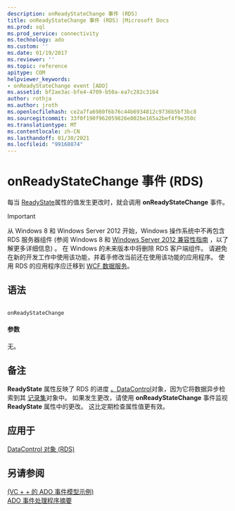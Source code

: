 ```yaml
---
description: onReadyStateChange 事件 (RDS)
title: onReadyStateChange 事件 (RDS) |Microsoft Docs
ms.prod: sql
ms.prod_service: connectivity
ms.technology: ado
ms.custom: ''
ms.date: 01/19/2017
ms.reviewer: ''
ms.topic: reference
apitype: COM
helpviewer_keywords:
- onReadyStateChange event [ADO]
ms.assetid: bf2ae3ac-bfe4-4709-b50a-ea7c282c3164
author: rothja
ms.author: jroth
ms.openlocfilehash: ce2a7fa6980f6b76c44b6934812c9736b5bf3bc8
ms.sourcegitcommit: 33f0f190f962059826e002be165a2bef4f9e350c
ms.translationtype: MT
ms.contentlocale: zh-CN
ms.lasthandoff: 01/30/2021
ms.locfileid: "99168874"
---
```

# <a name="onreadystatechange-event-rds"></a>onReadyStateChange 事件 (RDS)
每当 [ReadyState](./readystate-property-rds.md)属性的值发生更改时，就会调用 **onReadyStateChange** 事件。  
  
> [!IMPORTANT]
>  从 Windows 8 和 Windows Server 2012 开始，Windows 操作系统中不再包含 RDS 服务器组件 (参阅 Windows 8 和 [Windows Server 2012 兼容性指南](https://www.microsoft.com/download/details.aspx?id=27416) ，以了解更多详细信息) 。 在 Windows 的未来版本中将删除 RDS 客户端组件。 请避免在新的开发工作中使用该功能，并着手修改当前还在使用该功能的应用程序。 使用 RDS 的应用程序应迁移到 [WCF 数据服务](/dotnet/framework/wcf/)。  
  
## <a name="syntax"></a>语法  
  
```  
  
onReadyStateChange  
```  
  
#### <a name="parameters"></a>参数  
 无。  
  
## <a name="remarks"></a>备注  
 **ReadyState** 属性反映了 RDS 的进度 [。DataControl](./datacontrol-object-rds.md)对象，因为它将数据异步检索到其 [记录集](../ado-api/recordset-object-ado.md)对象中。 如果发生更改，请使用 **onReadyStateChange** 事件监视 **ReadyState** 属性中的更改。 这比定期检查属性值更有效。  
  
## <a name="applies-to"></a>应用于  
 [DataControl 对象 (RDS)](./datacontrol-object-rds.md)  
  
## <a name="see-also"></a>另请参阅  
 [ (VC + + 的 ADO 事件模型示例) ](../ado-api/ado-events-model-example-vc.md)   
 [ADO 事件处理程序摘要](../../guide/data/ado-event-handler-summary.md)